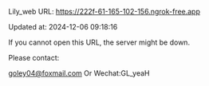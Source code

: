 Lily_web URL: https://222f-61-165-102-156.ngrok-free.app

Updated at: 2024-12-06 09:18:16

If you cannot open this URL, the server might be down.

Please contact: 

goley04@foxmail.com Or Wechat:GL_yeaH